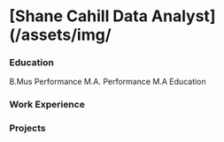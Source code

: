 # [Shane Cahill Data Analyst] (/assets/img/

### Education
B.Mus Performance
M.A. Performance
M.A Education

### Work Experience




### Projects

